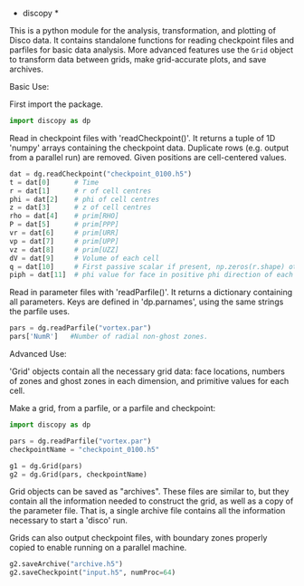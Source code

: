 * discopy *

This is a python module for the analysis, transformation, and plotting of Disco
data.  It contains standalone functions for reading checkpoint files and
parfiles for basic data analysis.  More advanced features use the `Grid` object
to transform data between grids, make grid-accurate plots, and save archives.

Basic Use:

First import the package.
```python
import discopy as dp
```

Read in checkpoint files with 'readCheckpoint()'.  It returns a tuple of 1D 
'numpy' arrays containing the checkpoint data.  Duplicate rows (e.g. output from a parallel run) are removed.  Given positions are cell-centered values.
```python
dat = dg.readCheckpoint("checkpoint_0100.h5")
t = dat[0]      # Time
r = dat[1]      # r of cell centres
phi = dat[2]    # phi of cell centres
z = dat[3]      # z of cell centres
rho = dat[4]    # prim[RHO]
P = dat[5]      # prim[PPP]
vr = dat[6]     # prim[URR]
vp = dat[7]     # prim[UPP]
vz = dat[8]     # prim[UZZ]
dV = dat[9]     # Volume of each cell
q = dat[10]     # First passive scalar if present, np.zeros(r.shape) otherwise.
piph = dat[11]  # phi value for face in positive phi direction of each cell.
```

Read in parameter files with 'readParfile()'.  It returns a dictionary
containing all parameters.  Keys are defined in 'dp.parnames', using the 
same strings the parfile uses.

```python
pars = dg.readParfile("vortex.par")
pars['NumR']   #Number of radial non-ghost zones.
```

Advanced Use:

'Grid' objects contain all the necessary grid data: face locations, numbers of
zones and ghost zones in each dimension, and primitive values for each cell.

Make a grid, from a parfile, or a parfile and checkpoint:
```python
import discopy as dp

pars = dg.readParfile("vortex.par")
checkpointName = "checkpoint_0100.h5"

g1 = dg.Grid(pars)
g2 = dg.Grid(pars, checkpointName)
```

Grid objects can be saved as "archives".  These files are similar to, but they 
contain all the information needed to construct the grid, as well as a copy
of the parameter file.  That is, a single archive file contains all the
information necessary to start a 'disco' run.

Grids can also output checkpoint files, with boundary zones properly copied
to enable running on a parallel machine.

```python
g2.saveArchive("archive.h5")
g2.saveCheckpoint("input.h5", numProc=64)
```





